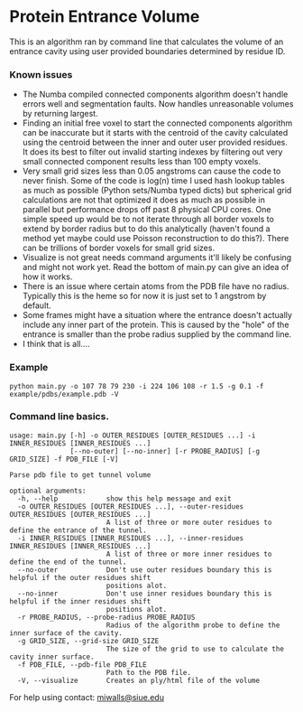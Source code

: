 # Protein Entrance Volume

This is an algorithm ran by command line that calculates the volume of an entrance cavity using user provided boundaries determined by residue ID.

### Known issues

* The Numba compiled connected components algorithm doesn't handle errors well and segmentation faults. Now handles unreasonable volumes by returning largest.
* Finding an initial free voxel to start the connected components algorithm can be inaccurate but it starts with the centroid of the cavity calculated using the centroid between the inner and outer user provided residues. It does its best to filter out invalid starting indexes by filtering out very small connected component results less than 100 empty voxels.
* Very small grid sizes less than 0.05 angstroms can cause the code to never finish. Some of the code is log(n) time I used hash lookup tables as much as possible (Python sets/Numba typed dicts) but spherical grid calculations are not that optimized it does as much as possible in parallel but performance drops off past 8 physical CPU cores. One simple speed up would be to not iterate through all border voxels to extend by border radius but to do this analytically (haven't found a method yet maybe could use Poisson reconstruction to do this?). There can be trillions of border voxels for small grid sizes.
* Visualize is not great needs command arguments it'll likely be confusing and might not work yet. Read the bottom of main.py can give an idea of how it works.
* There is an issue where certain atoms from the PDB file have no radius. Typically this is the heme so for now it is just set to 1 angstrom by default.
* Some frames might have a situation where the entrance doesn't actually include any inner part of the protein. This is caused by the "hole" of the entrance is smaller than the probe radius supplied by the command line.
* I think that is all....

### Example
```
python main.py -o 107 78 79 230 -i 224 106 108 -r 1.5 -g 0.1 -f example/pdbs/example.pdb -V
```

### Command line basics.

```
usage: main.py [-h] -o OUTER_RESIDUES [OUTER_RESIDUES ...] -i INNER_RESIDUES [INNER_RESIDUES ...]
               [--no-outer] [--no-inner] [-r PROBE_RADIUS] [-g GRID_SIZE] -f PDB_FILE [-V]

Parse pdb file to get tunnel volume

optional arguments:
  -h, --help            show this help message and exit
  -o OUTER_RESIDUES [OUTER_RESIDUES ...], --outer-residues OUTER_RESIDUES [OUTER_RESIDUES ...]
                        A list of three or more outer residues to define the entrance of the tunnel.
  -i INNER_RESIDUES [INNER_RESIDUES ...], --inner-residues INNER_RESIDUES [INNER_RESIDUES ...]
                        A list of three or more inner residues to define the end of the tunnel.
  --no-outer            Don't use outer residues boundary this is helpful if the outer residues shift
                        positions alot.
  --no-inner            Don't use inner residues boundary this is helpful if the inner residues shift
                        positions alot.
  -r PROBE_RADIUS, --probe-radius PROBE_RADIUS
                        Radius of the algorithm probe to define the inner surface of the cavity.
  -g GRID_SIZE, --grid-size GRID_SIZE
                        The size of the grid to use to calculate the cavity inner surface.
  -f PDB_FILE, --pdb-file PDB_FILE
                        Path to the PDB file.
  -V, --visualize       Creates an ply/html file of the volume
```

For help using contact: miwalls@siue.edu
